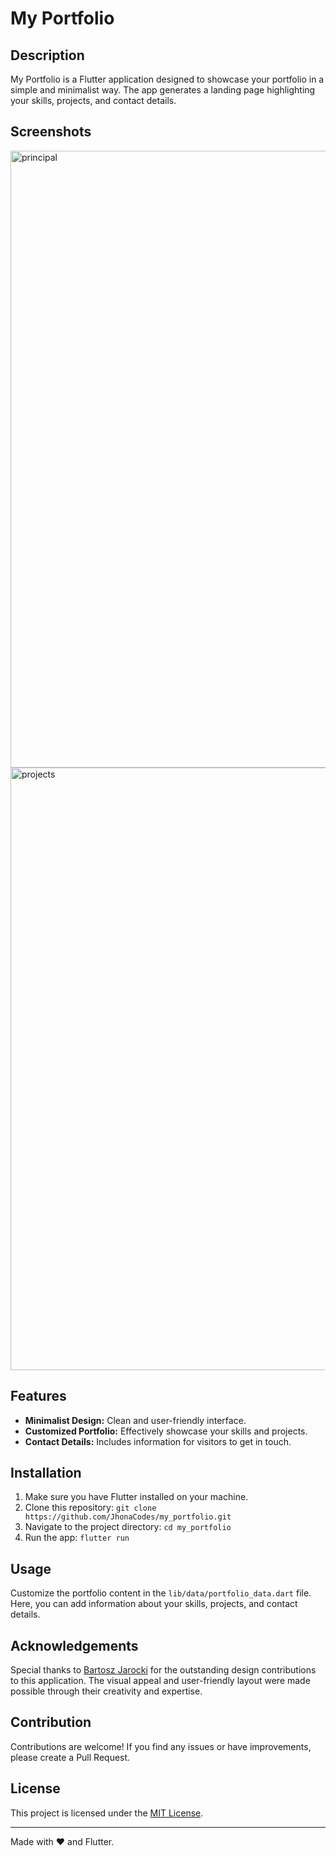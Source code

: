 # My Portfolio

## Description
My Portfolio is a Flutter application designed to showcase your portfolio in a simple and minimalist way. The app generates a landing page highlighting your skills, projects, and contact details.

## Screenshots
<img width="987" alt="principal" src="https://github.com/JhonaCodes/my_portfolio/assets/53523825/cb708744-3ab7-492b-a251-cd02ca6a10ec">
<img width="964" alt="projects" src="https://github.com/JhonaCodes/my_portfolio/assets/53523825/de6dac35-c426-4f48-8424-77f6fb48b212">


## Features
- **Minimalist Design:** Clean and user-friendly interface.
- **Customized Portfolio:** Effectively showcase your skills and projects.
- **Contact Details:** Includes information for visitors to get in touch.

## Installation
1. Make sure you have Flutter installed on your machine.
2. Clone this repository: `git clone https://github.com/JhonaCodes/my_portfolio.git`
3. Navigate to the project directory: `cd my_portfolio`
4. Run the app: `flutter run`

## Usage
Customize the portfolio content in the `lib/data/portfolio_data.dart` file. Here, you can add information about your skills, projects, and contact details.

## Acknowledgements
Special thanks to [Bartosz Jarocki](https://github.com/BartoszJarocki) for the outstanding design contributions to this application. The visual appeal and user-friendly layout were made possible through their creativity and expertise.

## Contribution
Contributions are welcome! If you find any issues or have improvements, please create a Pull Request.

## License
This project is licensed under the [MIT License](LICENSE).

---

Made with ❤️ and Flutter.
